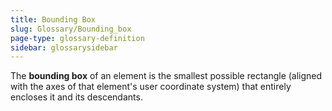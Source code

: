 ```yaml
---
title: Bounding Box
slug: Glossary/Bounding_box
page-type: glossary-definition
sidebar: glossarysidebar
---
```



The **bounding box** of an element is the smallest possible rectangle (aligned with the axes of that element's user coordinate system) that entirely encloses it and its descendants.
